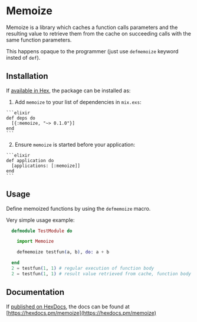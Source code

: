 # Memoize

Memoize is a library which caches a function calls parameters and the resulting value
to retrieve them from the cache on succeeding calls with the same function parameters.

This happens opaque to the programmer (just use `defmemoize` keyword insted of `def`).


## Installation

If [available in Hex](https://hex.pm/docs/publish), the package can be installed as:

  1. Add `memoize` to your list of dependencies in `mix.exs`:

    ```elixir
    def deps do
      [{:memoize, "~> 0.1.0"}]
    end
    ```

  2. Ensure `memoize` is started before your application:

    ```elixir
    def application do
      [applications: [:memoize]]
    end
    ```


## Usage

Define memoized functions by using the `defmemoize` macro.

Very simple usage example:
```elixir
  defmodule TestModule do

    import Memoize

    defmemoize testfun(a, b), do: a + b

  end
  2 = testfun(1, 1) # regular execution of function body
  2 = testfun(1, 1) # result value retrieved from cache, function body not executed
```

## Documentation

If [published on HexDocs](https://hex.pm/docs/tasks#hex_docs), the docs can
be found at [https://hexdocs.pm/memoize](https://hexdocs.pm/memoize)

